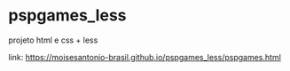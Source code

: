 # pspgames_less
projeto html e css + less

link: https://moisesantonio-brasil.github.io/pspgames_less/pspgames.html

